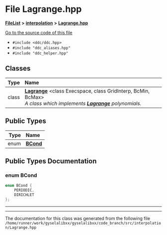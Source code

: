 

# File Lagrange.hpp



[**FileList**](files.md) **>** [**interpolation**](dir_264890e5c091f8c8d7fe1f842870c25e.md) **>** [**Lagrange.hpp**](Lagrange_8hpp.md)

[Go to the source code of this file](Lagrange_8hpp_source.md)



* `#include <ddc/ddc.hpp>`
* `#include "ddc_aliases.hpp"`
* `#include "ddc_helper.hpp"`















## Classes

| Type | Name |
| ---: | :--- |
| class | [**Lagrange**](classLagrange.md) &lt;class Execspace, class GridInterp, BcMin, BcMax&gt;<br>_A class which implements_ [_**Lagrange**_](classLagrange.md) _polynomials._ |


## Public Types

| Type | Name |
| ---: | :--- |
| enum  | [**BCond**](#enum-bcond)  <br> |
















































## Public Types Documentation




### enum BCond 

```C++
enum BCond {
    PERIODIC,
    DIRICHLET
};
```




<hr>

------------------------------
The documentation for this class was generated from the following file `/home/runner/work/gyselalibxx/gyselalibxx/code_branch/src/interpolation/Lagrange.hpp`

